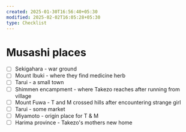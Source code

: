 ```yaml
---
created: 2025-01-30T16:56:40+05:30
modified: 2025-02-02T16:05:28+05:30
type: Checklist
---
```


# Musashi places

- [ ] Sekigahara - war ground
- [ ] Mount Ibuki - where they find medicine herb
- [ ] Tarui - a small town
- [ ] Shimmen encampment - where Takezo reaches after running from village
- [ ] Mount Fuwa - T and M crossed hills after encountering strange girl
- [ ] Tarui - some market
- [ ] Miyamoto - origin place for T & M
- [ ] Harima province - Takezo's mothers new home
